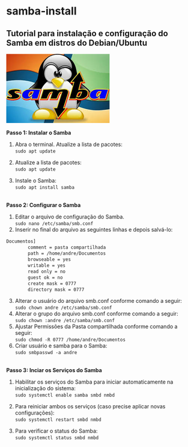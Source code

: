 # samba-install
Tutorial para instalação e configuração do Samba em distros do Debian/Ubuntu</br>
---

<img src="/imagens/samba.png">


**Passo 1: Instalar o Samba**
1) Abra o terminal.
Atualize a lista de pacotes:</br>
`sudo apt update`

2) Atualize a lista de pacotes:</br>
`sudo apt update`

3) Instale o Samba:</br>
`sudo apt install samba` </br> </br>

**Passo 2: Configurar o Samba**
1) Editar o arquivo de configuração do Samba.</br>
`sudo nano /etc/samba/smb.conf`
2) Inserir no final do arquivo as seguintes linhas e depois salvá-lo:</br>

```
Documentos]
        comment = pasta compartilhada
        path = /home/andre/Documentos
        browseable = yes
        writable = yes
        read only = no
        guest ok = no
        create mask = 0777
        directory mask = 0777
```
3) Alterar o usuário do arquivo smb.conf conforme comando a seguir:</br>
`sudo chown andre /etc/samba/smb.conf`
4) Alterar o grupo do arquivo smb.conf conforme comando a seguir:</br>
`sudo chown :andre /etc/samba/smb.conf`
5) Ajustar Permissões da Pasta compartilhada conforme comando a seguir:</br>
`sudo chmod -R 0777 /home/andre/Documentos`
6) Criar usuário e samba para o Samba:</br>
`sudo smbpasswd -a andre` </br> </br> 

**Passo 3: Inciar os Serviços do Samba**
1) Habilitar os serviços do Samba para iniciar automaticamente na inicialização do sistema:</br>
`sudo systemctl enable samba smbd nmbd` </br>

2) Para reiniciar ambos os serviços (caso precise aplicar novas configurações):</br>
`sudo systemctl restart smbd nmbd` </br>

3) Para verificar o status do Samba:</br>
`sudo systemctl status smbd nmbd`




 





